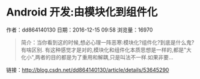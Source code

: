 # Android 开发:由模块化到组件化
作者：dd864140130
日期：2016-12-15 09:58
浏览量：16970
> 简介：当你看到这的时候,想必心理一阵恶寒:模块化?组件化?到底是什么鬼?有啥区别.
有这种感觉才是对的,模块化和组件化本质思想是一样的,都是"大化小",两者的目的都是为了重用和解耦,只是叫法不一样.如果非要...

 链接：http://blog.csdn.net/dd864140130/article/details/53645290

